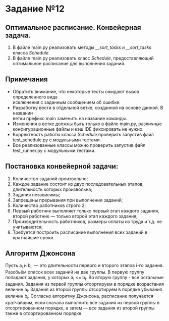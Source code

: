 
# Задание №12
## Оптимальное расписание. Конвейерная задача.

1. В файле main.py реализовать методы *__sort_tasks* и *__sort_tasks* класса 
*Schedule*.
2. В файле main.py реализовать класс *Schedule*, предоставляющий оптимальное 
расписание для выполнения заданий.
## Примечания
- Обратить внимание, что некоторые тесты ожидают вызов определенного вида   
исключения с заданным сообщением об ошибке.  
- Разработку вести в отдельной ветке, созданной на основе данной. В названии   
ветки префикс main заменить на название команды.  
- Изменения в ветке должны быть только в файле main.py, различные   
конфигурационные файлы и кэш IDE фиксировать не нужно.
- Корректность работы класса *Schedule* проверить запустив файл 
test_schedule.py с модульными тестами.
- Все реализованные классы можно проверить запустив файл test_runner.py с 
модульными тестами.   
## Постановка конвейерной задачи:
1. Количество заданий произвольно;
2. Каждое задание состоит из двух последовательных этапов, длительность которых
произвольна;
3. Задания независимы;
4. Запрещены прерывания при выполнении заданий;
5. Количество работников строго 2;
6. Первый работник выполняет только первый этап каждого задания, второй
работник — только второй этап каждого задания;
7. Производительность работников, размеры оплаты из труда и т.д. не учитываются;
8. Требуется построить расписание выполнения всех заданий в кратчайшие сроки.
## Алгоритм Джонсона
Пусть а<sub>i</sub> и b<sub>i</sub>, — это длительности первого и второго 
этапов i-го задания. Разобьём список всех заданий на две группы. В первую 
группу попадают задания, у которых а<sub>i</sub> <= b<sub>i</sub>. Во вторую 
группу - все остальные задания. Задания из первой группы отсортируем в порядке 
возрастания величин а<sub>i</sub>. Задания из второй группы отсортируем в 
порядке убывания величин b<sub>i</sub>. Согласно алгоритму Джонсона, 
расписание получается кратчайшим, если сначала выполнить все задания из первой 
группы в отсортированном порядке, а затем — все задания из второй группы также 
в отсортированном порядке.
